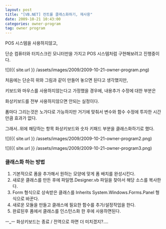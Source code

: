 ```yaml
---
layout: post
title: "[VB.NET] 컨트롤 클래스화하기, 재사용"
date: 2009-10-21 10:43:00
categories: owner-program
tag: owner program
---
```


POS 시스템을 사용하지않고,

단순 컴퓨터와 터치스크린 모니터만을 가지고 POS 시스템처럼 구현해보려고 진행중이다.

![]({{ site.url }} /assets/images/2009/2009-10-21-owner-program.png)

처음에는 단순히 위와 그림과 같이 만들어 놓으면 된다고 생각했지만,

키보드와 마우스를 사용하지않는다고 가정했을 경우에, 내용추가 수정에 대한 부분은

화상키보드를 전부 사용하지않으면 안되는 실정이다.

폼마다 그리는것은 노가다로 가능하지만 거기에 맞춰서 변수와 함수 수정에 투자한 시간만큼 효과가 없다.

그래서..위에 해당하는 항목 화상키보드와 숫자 키패드 부분을 클래스화하기로 했다.

![]({{ site.url }} /assets/images/2009/2009-10-21-owner-program2.png)

![]({{ site.url }} /assets/images/2009/2009-10-21-owner-program3.png)

### 클래스화 하는 방법

1. 기본적으로 폼을 추가해서 원하는 모양에 맞게 폼 배치를 완성시킨다.
2. 새로운 클래스를 만든 후에 파일명.Designer.vb 파일을 찾아서 해당 소스를 복사한다.
3. Form 형식으로 상속받은 클래스를 Inherits System.Windows.Forms.Panel 형식으로 바꾼다.
4. 새로운 모듈을 만들고 클래스에 필요한 함수를 추가/설정작업을 한다.
5. 완료된후 폼에서 클래스를 인스턴스화 한 후에 사용하면된다.

ㅡ_ㅡ 화상키보드는 종료 / 전역으로 하면 더 미치겠지?....